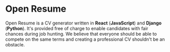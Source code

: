 # Open Resume

Open Resume is a CV generator written in **React** (**JavaScript**) and **Django** (**Python**). It's provided free of charge to enable candidates with fair chances during job hunting. We believe that everyone should be able to compete on the same terms and creating a professional CV shouldn't be an obstacle.
